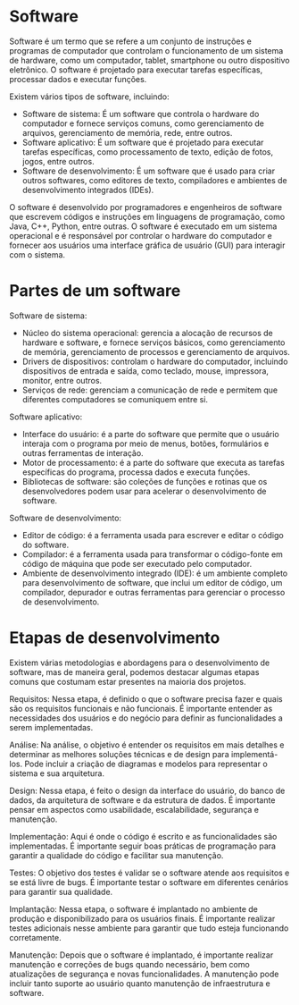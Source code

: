 # Software

Software é um termo que se refere a um conjunto de instruções e programas de computador que controlam o funcionamento de um sistema de hardware, como um computador, tablet, smartphone ou outro dispositivo eletrônico. O software é projetado para executar tarefas específicas, processar dados e executar funções.

Existem vários tipos de software, incluindo:

- Software de sistema: É um software que controla o hardware do computador e fornece serviços comuns, como gerenciamento de arquivos, gerenciamento de memória, rede, entre outros.
- Software aplicativo: É um software que é projetado para executar tarefas específicas, como processamento de texto, edição de fotos, jogos, entre outros.
- Software de desenvolvimento: É um software que é usado para criar outros softwares, como editores de texto, compiladores e ambientes de desenvolvimento integrados (IDEs).

O software é desenvolvido por programadores e engenheiros de software que escrevem códigos e instruções em linguagens de programação, como Java, C++, Python, entre outras. O software é executado em um sistema operacional e é responsável por controlar o hardware do computador e fornecer aos usuários uma interface gráfica de usuário (GUI) para interagir com o sistema.


# Partes de um software

Software de sistema:
- Núcleo do sistema operacional: gerencia a alocação de recursos de hardware e software, e fornece serviços básicos, como gerenciamento de memória, gerenciamento de processos e gerenciamento de arquivos.
- Drivers de dispositivos: controlam o hardware do computador, incluindo dispositivos de entrada e saída, como teclado, mouse, impressora, monitor, entre outros.
- Serviços de rede: gerenciam a comunicação de rede e permitem que diferentes computadores se comuniquem entre si.

Software aplicativo:

- Interface do usuário: é a parte do software que permite que o usuário interaja com o programa por meio de menus, botões, formulários e outras ferramentas de interação.
- Motor de processamento: é a parte do software que executa as tarefas específicas do programa, processa dados e executa funções.
- Bibliotecas de software: são coleções de funções e rotinas que os desenvolvedores podem usar para acelerar o desenvolvimento de software.

Software de desenvolvimento:

- Editor de código: é a ferramenta usada para escrever e editar o código do software.
- Compilador: é a ferramenta usada para transformar o código-fonte em código de máquina que pode ser executado pelo computador.
- Ambiente de desenvolvimento integrado (IDE): é um ambiente completo para desenvolvimento de software, que inclui um editor de código, um compilador, depurador e outras ferramentas para gerenciar o processo de desenvolvimento.


# Etapas de desenvolvimento

Existem várias metodologias e abordagens para o desenvolvimento de software, mas de maneira geral, podemos destacar algumas etapas comuns que costumam estar presentes na maioria dos projetos.

Requisitos: Nessa etapa, é definido o que o software precisa fazer e quais são os requisitos funcionais e não funcionais. É importante entender as necessidades dos usuários e do negócio para definir as funcionalidades a serem implementadas.

Análise: Na análise, o objetivo é entender os requisitos em mais detalhes e determinar as melhores soluções técnicas e de design para implementá-los. Pode incluir a criação de diagramas e modelos para representar o sistema e sua arquitetura.

Design: Nessa etapa, é feito o design da interface do usuário, do banco de dados, da arquitetura de software e da estrutura de dados. É importante pensar em aspectos como usabilidade, escalabilidade, segurança e manutenção.

Implementação: Aqui é onde o código é escrito e as funcionalidades são implementadas. É importante seguir boas práticas de programação para garantir a qualidade do código e facilitar sua manutenção.

Testes: O objetivo dos testes é validar se o software atende aos requisitos e se está livre de bugs. É importante testar o software em diferentes cenários para garantir sua qualidade.

Implantação: Nessa etapa, o software é implantado no ambiente de produção e disponibilizado para os usuários finais. É importante realizar testes adicionais nesse ambiente para garantir que tudo esteja funcionando corretamente.

Manutenção: Depois que o software é implantado, é importante realizar manutenção e correções de bugs quando necessário, bem como atualizações de segurança e novas funcionalidades. A manutenção pode incluir tanto suporte ao usuário quanto manutenção de infraestrutura e software.
